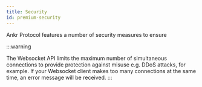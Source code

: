 ```yaml
---
title: Security
id: premium-security
---
```


Ankr Protocol features a number of security measures to ensure 


:::warning

The Websocket API limits the maximum number of simultaneous connections to provide protection against misuse e.g. DDoS attacks, for example. If your Websocket client makes too many connections at the same time, an error message will be received.
:::